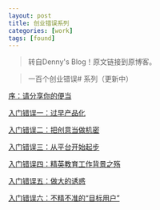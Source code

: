 ```yaml
---
layout: post
title: 创业错误系列
categories: [work]
tags: [found]
---
```


>转自Denny's Blog！原文链接到原博客。

>一百个创业错误# 系列（更新中）


[序：请分享你的便当](http://www.dennythecow.com/?p=5)

[入门错误一：过早产品化](http://www.dennythecow.com/?p=12)

[入门错误二：把创意当做机密](http://www.dennythecow.com/?p=20)

[入门错误三：从平台开始起步](http://www.dennythecow.com/?p=337)

[入门错误四：精英教育工作背景之殇](http://www.dennythecow.com/?p=398)

[入门错误五：做大的诱惑](http://www.dennythecow.com/?p=432)

[入门错误六：不精不准的“目标用户”](http://www.dennythecow.com/?p=445)